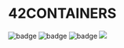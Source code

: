 # 42CONTAINERS
![badge](https://img.shields.io/endpoint?url=https://gist.githubusercontent.com/Korkrane/990a037d04c9a3b71a62aa5df94cac00/raw/ft_containers_grade.json)
![badge](https://img.shields.io/endpoint?url=https://gist.githubusercontent.com/Korkrane/990a037d04c9a3b71a62aa5df94cac00/raw/ft_containers_bon.json)
![badge](https://img.shields.io/endpoint?url=https://gist.githubusercontent.com/Korkrane/990a037d04c9a3b71a62aa5df94cac00/raw/ft_containers_corr.json)
![](https://img.shields.io/github/languages/code-size/Korkrane/42TEMPLATE-C?label=size&style=flat-square)
